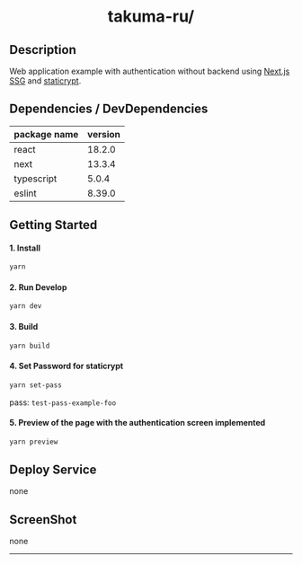 # <div style="text-align: center;">takuma-ru/</div>

## Description

Web application example with authentication without backend using [Next.js SSG](https://nextjs.org/docs/basic-features/pages#static-generation) and [staticrypt](https://github.com/robinmoisson/staticrypt).

## Dependencies / DevDependencies

| package name | version |
| ------------ | ------- |
| react        | 18.2.0  |
| next         | 13.3.4  |
| typescript   | 5.0.4   |
| eslint       | 8.39.0  |

## Getting Started

#### 1. Install

```bash
yarn
```

#### 2. Run Develop

```bash
yarn dev
```

#### 3. Build

```bash
yarn build
```

#### 4. Set Password for staticrypt

```bash
yarn set-pass
```

pass: `test-pass-example-foo`

#### 5. Preview of the page with the authentication screen implemented

```bash
yarn preview
```

## Deploy Service

none

## ScreenShot

none

---
